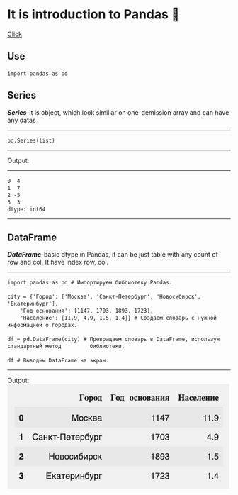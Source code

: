 # It is introduction to Pandas 🐼
[Click](https://skillbox.ru/media/code/rabotaem-s-pandas-osnovnye-ponyatiya-i-realnye-dannye/)
## Use
    import pandas as pd
## Series

***Series***-it is object, which look simillar on one-demission array and can have any datas

---
    pd.Series(list)
---

Output:

---
    0  4
    1  7
    2 -5 
    3  3
    dtype: int64
---
## DataFrame

***DataFrame***-basic dtype in Pandas, it can be just table with any count of row and col. It have index row, col.

---
    import pandas as pd # Импортируем библиотеку Pandas.

    city = {'Город': ['Москва', 'Санкт-Петербург', 'Новосибирск', 'Екатеринбург'],
        'Год основания': [1147, 1703, 1893, 1723], 
        'Население': [11.9, 4.9, 1.5, 1.4]} # Создаём словарь с нужной информацией о городах.

    df = pd.DataFrame(city) # Превращаем словарь в DataFrame, используя стандартный метод         библиотеки.

    df # Выводим DataFrame на экран.
---
Output:
![Output2](https://github.com/nrzgit/learning-notes/blob/3aab3497ea6e59d6f10964a4ff628e280f756f0b/python-basics/%D0%A1%D0%BD%D0%B8%D0%BC%D0%BE%D0%BA%20%D1%8D%D0%BA%D1%80%D0%B0%D0%BD%D0%B0%202025-09-14%20000459.png)
